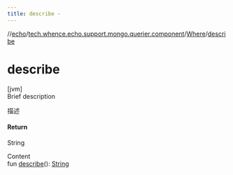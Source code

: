 ```yaml
---
title: describe -
---
```

//[echo](../../index.md)/[tech.whence.echo.support.mongo.querier.component](../index.md)/[Where](index.md)/[describe](describe.md)



# describe  
[jvm]  
Brief description  


描述



#### Return  


String

  
Content  
fun [describe](describe.md)(): [String](https://kotlinlang.org/api/latest/jvm/stdlib/kotlin/-string/index.html)  



